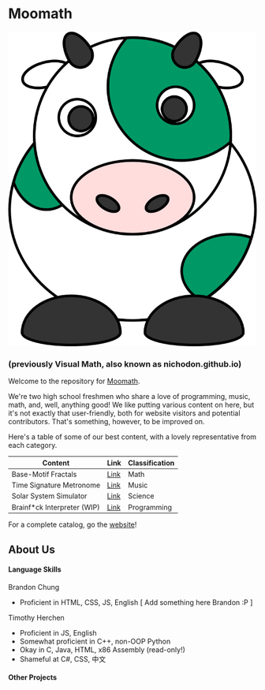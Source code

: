 # Moomath

![Udder Cow](https://raw.githubusercontent.com/Nichodon/nichodon.github.io/master/images/front.png)

### (previously Visual Math, also known as nichodon.github.io)

Welcome to the repository for [Moomath](moomath.com).

We're two high school freshmen who share a love of programming, music, math, and, well, anything good!
We like putting various content on here, but it's not exactly that user-friendly, both for website visitors and potential contributors. That's something, however, to be improved on.

Here's a table of some of our best content, with a lovely representative from each category.

| Content | Link | Classification |
| --- | --- | --- |
| Base-Motif Fractals | [Link](https://nichodon.github.io/fractals/0003/) | Math |
| Time Signature Metronome | [Link](https://nichodon.github.io/programs/0003/) | Music |
| Solar System Simulator | [Link](https://nichodon.github.io/programs/0006/) | Science |
| Brainf*ck Interpreter (WIP) | [Link](https://nichodon.github.io/programs/0008/) | Programming |

For a complete catalog, go the [website](moomath.com)!

## About Us

#### Language Skills

Brandon Chung

* Proficient in HTML, CSS, JS, English
[ Add something here Brandon :P ]

Timothy Herchen

* Proficient in JS, English
* Somewhat proficient in C++, non-OOP Python
* Okay in C, Java, HTML, x86 Assembly (read-only!)
* Shameful at C#, CSS, 中文

#### Other Projects
